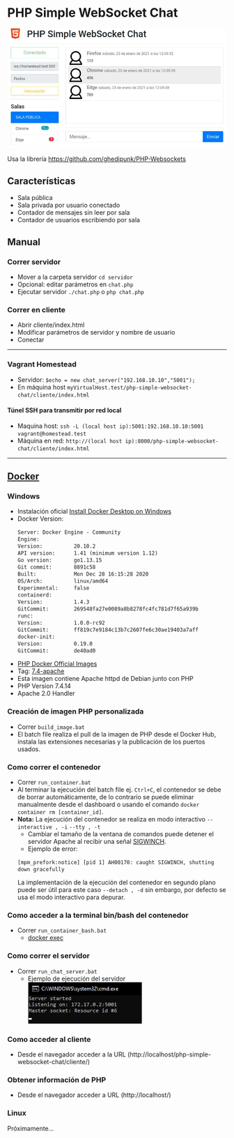 # PHP Simple WebSocket Chat

![Pantalla](https://github.com/jbvazquez/php-simple-websocket-chat/blob/master/cliente/img/pantallaso.jpg?raw=true)

Usa la librería https://github.com/ghedipunk/PHP-Websockets

## Características
* Sala pública
* Sala privada por usuario conectado
* Contador de mensajes sin leer por sala
* Contador de usuarios escribiendo por sala

## Manual

### Correr servidor

* Mover a la carpeta servidor `cd servidor`
* Opcional: editar parámetros en `chat.php`
* Ejecutar servidor `./chat.php` o `php chat.php`

### Correr en cliente
* Abrir cliente/index.html
* Modificar parámetros de servidor y nombre de usuario
* Conectar

---

### Vagrant Homestead

* Servidor: `$echo = new chat_server("192.168.10.10","5001");`
* En máquina host `myVirtualHost.test/php-simple-websocket-chat/cliente/index.html`

#### Túnel SSH para transmitir por red local
* Maquina host: `ssh -L (local host ip):5001:192.168.10.10:5001 vagrant@homestead.test`
* Máquina en red: `http://(local host ip):8000/php-simple-websocket-chat/cliente/index.html`

---
## [Docker](https://docs.docker.com/get-started/overview/)
### Windows
* Instalación oficial [Install Docker Desktop on Windows](https://docs.docker.com/docker-for-windows/install/)
* Docker Version:
	```
	Server: Docker Engine - Community
	Engine:
	Version:          20.10.2
	API version:      1.41 (minimum version 1.12)
	Go version:       go1.13.15
	Git commit:       8891c58
	Built:            Mon Dec 28 16:15:28 2020
	OS/Arch:          linux/amd64
	Experimental:     false
	containerd:
	Version:          1.4.3
	GitCommit:        269548fa27e0089a8b8278fc4fc781d7f65a939b
	runc:
	Version:          1.0.0-rc92
	GitCommit:        ff819c7e9184c13b7c2607fe6c30ae19403a7aff
	docker-init:
	Version:          0.19.0
	GitCommit:        de40ad0
	```
* [PHP Docker Official Images](https://hub.docker.com/_/php)
 * Tag: [7.4-apache](https://github.com/docker-library/php/blob/74175669f4162058e1fb0d2b0cf342e35f9c0804/7.4/buster/apache/Dockerfile) 
 * Esta imagen contiene Apache httpd de Debian junto con PHP
 * PHP Version 7.4.14
 * Apache 2.0 Handler

### Creación de imagen PHP personalizada
* Correr `build_image.bat`
 * El batch file realiza el pull de la imagen de PHP desde el Docker Hub, instala las extensiones necesarias y la publicación de los puertos usados.

### Como correr el contenedor 
* Correr `run_container.bat`
 * Al terminar la ejecución del batch file ej. `Ctrl+C`, el contenedor se debe de borrar automáticamente, de lo contrario se puede eliminar manualmente desde el dashboard o usando el comando `docker container rm [container_id]`.
 * **Nota:** La ejecución del contenedor se realiza en modo interactivo `--interactive , -i` `--tty , -t` 
   * Cambiar el tamaño de la ventana de comandos puede detener el servidor Apache al recibir una señal [SIGWINCH](https://stackoverflow.com/questions/48086606/docker-container-exits-when-using-it-option).
   * Ejemplo de error:
   ```
   [mpm_prefork:notice] [pid 1] AH00170: caught SIGWINCH, shutting down gracefully
   ```
   La implementación de la ejecución del contenedor en segundo plano puede ser útil para este caso `--detach , -d` sin embargo, por defecto se usa el modo interactivo para depurar.

### Como acceder a la terminal bin/bash del contenedor
* Correr `run_container_bash.bat`
  * [docker exec](https://docs.docker.com/engine/reference/commandline/exec/)

### Como correr el servidor
* Correr `run_chat_server.bat`
  * Ejemplo de ejecución del servidor
  ![run_chat_server](https://github.com/jbvazquez/php-simple-websocket-chat/blob/docker-container/docker-container/img/run_chat_server_snip.png?raw=true)
  
### Como acceder al cliente
* Desde el navegador acceder a la URL (http://localhost/php-simple-websocket-chat/cliente/)

### Obtener información de PHP
* Desde el navegador acceder a URL (http://localhost/)

### Linux
Próximamente...

